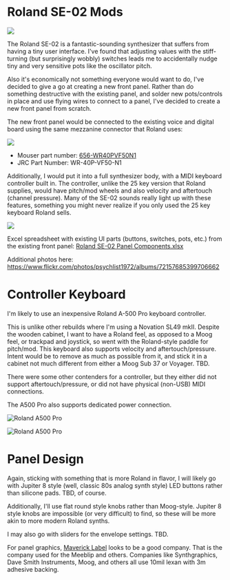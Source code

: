 # Roland SE-02 Mods

![](https://c1.staticflickr.com/5/4470/23565982808_7e845ae9a8_c.jpg)

The Roland SE-02 is a fantastic-sounding synthesizer that suffers from having a tiny user interface. I've found that adjusting values with the stiff-turning (but surprisingly wobbly) switches leads me to accidentally nudge tiny and very sensitive pots like the oscillator pitch. 

Also it's economically not something everyone would want to do, I've decided to give a go at creating a new front panel. Rather than do something destructive with the existing panel, and solder new pots/controls in place and use flying wires to connect to a panel, I've decided to create a new front panel from scratch.

The new front panel would be connected to the existing voice and digital board using the same mezzanine connector that Roland uses:

![](https://c1.staticflickr.com/5/4397/37350883412_9683ebab33_c.jpg)

* Mouser part number: [656-WR40PVF50N1](http://www.mouser.com/ProductDetail/JAE-Electronics/WR-40P-VF50-N1/)
* JRC Part Number: WR-40P-VF50-N1

Additionally, I would put it into a full synthesizer body, with a MIDI keyboard controller built in. The controller, unlike the 25 key version that Roland supplies, would have pitch/mod wheels and also velocity and aftertouch (channel pressure). Many of the SE-02 sounds really light up with these features, something you might never realize if you only used the 25 key keyboard Roland sells.

![](https://c1.staticflickr.com/5/4371/37371051356_6557153450_c.jpg)

Excel spreadsheet with existing UI parts (buttons, switches, pots, etc.) from the existing front panel:
[Roland SE-02 Panel Components.xlsx](Existing%20Panel/Roland%20SE-02%20Panel%20Components.xlsx)

Additional photos here:
https://www.flickr.com/photos/psychlist1972/albums/72157685399706662

# Controller Keyboard

I'm likely to use an inexpensive Roland A-500 Pro keyboard controller. 

This is unlike other rebuilds where I'm using a Novation SL49 mkII. Despite the wooden cabinet, I want to have a Roland feel, as opposed to a Moog feel, or trackpad and joystick, so went with the Roland-style paddle for pitch/mod. This keyboard also supports velocity and aftertouch/pressure. Intent would be to remove as much as possible from it, and stick it in a cabinet not much different from either a Moog Sub 37 or Voyager. TBD.

There were some other contenders for a controller, but they either did not support aftertouch/pressure, or did not have physical (non-USB) MIDI connections.

The A500 Pro also supports dedicated power connection.

![Roland A500 Pro](https://c1.staticflickr.com/5/4370/37161393360_3656193bc2_c.jpg)

![Roland A500 Pro](https://c1.staticflickr.com/5/4416/23566572048_f228d71372_c.jpg)


# Panel Design

Again, sticking with something that is more Roland in flavor, I will likely go with Jupiter 8 style (well, classic 80s analog synth style) LED buttons rather than silicone pads. TBD, of course.

Additionally, I'll use flat round style knobs rather than Moog-style. Jupiter 8 style knobs are impossible (or very difficult) to find, so these will be more akin to more modern Roland synths. 

I may also go with sliders for the envelope settings. TBD.

For panel graphics, [Maverick Label](https://www.mavericklabel.com/products/graphic-overlay.html) looks to be a good company. That is the company used for the Meeblip and others. Companies like Synthgraphics, Dave Smith Instruments, Moog, and others all use 10mil lexan with 3m adhesive backing.


